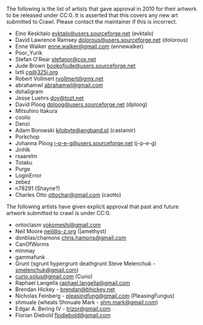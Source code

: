 The following is the list of artists that gave approval in 2010 for their artwork to be released under CC:0. It is asserted that this covers any new art submitted to Crawl. Please contact the maintainer if this is incorrect.

- Eino Keskitalo evktalo@users.sourceforge.net (evktalo)
- David Lawrence Ramsey dolorous@users.sourceforge.net (dolorous)
- Enne Walker enne.walker@gmail.com (ennewalker)
- Poor_Yurik
- Stefan O'Rear stefanor@cox.net
- Jude Brown bookofjude@users.sourceforge.net
- Ixtli cg@325i.org
- Robert Vollmert rvollmert@gmx.net
- abrahamwl abrahamwl@gmail.com
- dshaligram 
- Jesse Luehrs doy@tozt.net
- David Ploog dploog@users.sourceforge.net (dploog)
- Mitsuhiro Itakura
- coolio
- Denzi
- Adam Borowski kilobyte@angband.pl (castamir)
- Porkchop
- Johanna Ploog j-p-e-g@users.sourceforge.net (j-p-e-g)
- Jinhlk
- rsaarelm
- Totaku
- Purge
- LoginError
- zebez
- n78291 (Shayne?)
- Charles Otto ottochar@gmail.com (caotto)

The following artists have given explicit approval that past and future artwork submitted to crawl is under CC:0.
- ontoclasm yokomeshi@gmail.com
- Neil Moore neil@s-z.org (|amethyst)
- donblas/chamons chris.hamons@gmail.com
- CanOfWorms
- minmay
- gammafunk
- Grunt (sgrunt hypergrunt deathgrunt Steve Melenchuk - smelenchuk@gmail.com)
- curio.solus@gmail.com (Curio)
- Raphael Langella raphael.langella@gmail.com
- Brendan Hickey - brendan@bhickey.net
- Nicholas Feinberg - pleasingfung@gmail.com (PleasingFungus)
- shmuale (wheals Shmuale Mark - shm.mark@gmail.com)
- Edgar A. Bering IV - trizor@gmail.com
- Florian Diebold flodiebold@gmail.com
